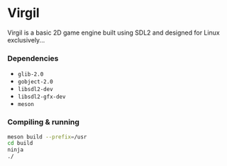 # Virgil

Virgil is a basic 2D game engine built using SDL2 and designed for Linux exclusively...

### Dependencies

- `glib-2.0`
- `gobject-2.0`
- `libsdl2-dev`
- `libsdl2-gfx-dev`
- `meson`


### Compiling &amp; running

```sh
meson build --prefix=/usr
cd build
ninja
./
```
